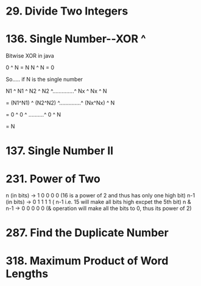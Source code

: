 # 29. Divide Two Integers

# 136. Single Number--XOR ^
Bitwise XOR in java

  0 ^ N = N
  N ^ N = 0
 
So..... if N is the single number

N1 ^ N1 ^ N2 ^ N2 ^..............^ Nx ^ Nx ^ N

= (N1^N1) ^ (N2^N2) ^..............^ (Nx^Nx) ^ N

= 0 ^ 0 ^ ..........^ 0 ^ N

= N

# 137. Single Number II


# 231. Power of Two
n (in bits) -> 1 0 0 0 0 (16 is a power of 2 and thus has only one high bit)
n-1 (in bits) -> 0 1 1 1 1 ( n-1 i.e. 15 will make all bits high excpet the 5th bit)
n & n-1 -> 0 0 0 0 0 (& operation will make all the bits to 0, thus its power of 2)

# 287. Find the Duplicate Number

# 318. Maximum Product of Word Lengths
